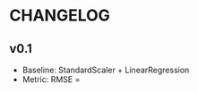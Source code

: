 # CHANGELOG
## v0.1
- Baseline: StandardScaler + LinearRegression
- Metric: RMSE = <fill from metrics.json>

